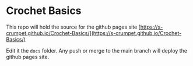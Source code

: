# Crochet Basics

This repo will hold the source for the github pages site [https://s-crumpet.github.io/Crochet-Basics/](https://s-crumpet.github.io/Crochet-Basics/)

Edit it the `docs` folder.  Any push or merge to the main branch will deploy the github pages site.